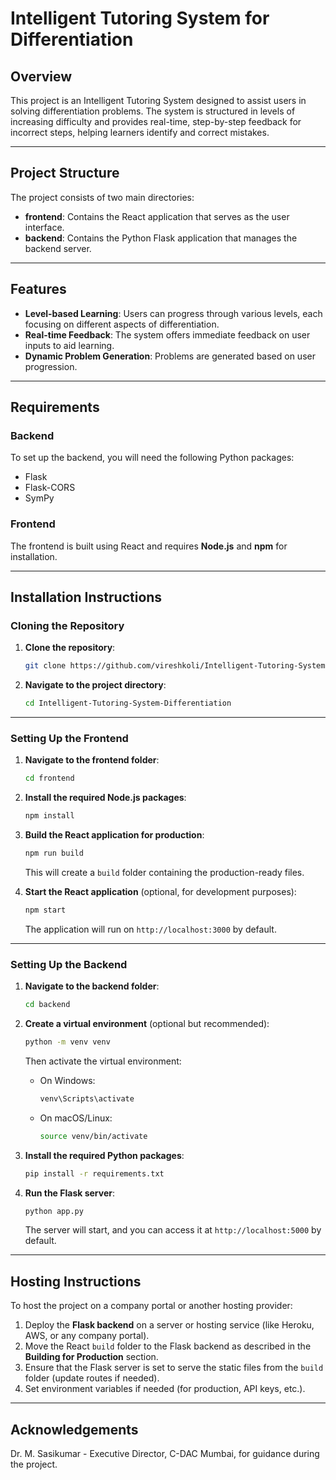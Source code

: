 # Intelligent Tutoring System for Differentiation

## Overview
This project is an Intelligent Tutoring System designed to assist users in solving differentiation problems. The system is structured in levels of increasing difficulty and provides real-time, step-by-step feedback for incorrect steps, helping learners identify and correct mistakes.

---

## Project Structure
The project consists of two main directories:

- **frontend**: Contains the React application that serves as the user interface.
- **backend**: Contains the Python Flask application that manages the backend server.

---

## Features
- **Level-based Learning**: Users can progress through various levels, each focusing on different aspects of differentiation.
- **Real-time Feedback**: The system offers immediate feedback on user inputs to aid learning.
- **Dynamic Problem Generation**: Problems are generated based on user progression.

---

## Requirements

### Backend
To set up the backend, you will need the following Python packages:

- Flask
- Flask-CORS
- SymPy

### Frontend
The frontend is built using React and requires **Node.js** and **npm** for installation.

---

## Installation Instructions

### Cloning the Repository

1. **Clone the repository**:

    ```bash
    git clone https://github.com/vireshkoli/Intelligent-Tutoring-System-Differentiation.git
    ```

2. **Navigate to the project directory**:

    ```bash
    cd Intelligent-Tutoring-System-Differentiation
    ```

---

### Setting Up the Frontend

1. **Navigate to the frontend folder**:

    ```bash
    cd frontend
    ```

2. **Install the required Node.js packages**:

    ```bash
    npm install
    ```

3. **Build the React application for production**:

    ```bash
    npm run build
    ```

    This will create a `build` folder containing the production-ready files.

4. **Start the React application** (optional, for development purposes):

    ```bash
    npm start
    ```

    The application will run on `http://localhost:3000` by default.

---

### Setting Up the Backend

1. **Navigate to the backend folder**:

    ```bash
    cd backend
    ```

2. **Create a virtual environment** (optional but recommended):

    ```bash
    python -m venv venv
    ```

    Then activate the virtual environment:
   - On Windows:

        ```bash
        venv\Scripts\activate
        ```

   - On macOS/Linux:

        ```bash
        source venv/bin/activate
        ```

3. **Install the required Python packages**:

    ```bash
    pip install -r requirements.txt
    ```

4. **Run the Flask server**:

    ```bash
    python app.py
    ```

   The server will start, and you can access it at `http://localhost:5000` by default.

---


## Hosting Instructions

To host the project on a company portal or another hosting provider:

1. Deploy the **Flask backend** on a server or hosting service (like Heroku, AWS, or any company portal).
2. Move the React `build` folder to the Flask backend as described in the **Building for Production** section.
3. Ensure that the Flask server is set to serve the static files from the `build` folder (update routes if needed).
4. Set environment variables if needed (for production, API keys, etc.).

--- 

## Acknowledgements

Dr. M. Sasikumar - Executive Director, C-DAC Mumbai, for guidance during the project.
